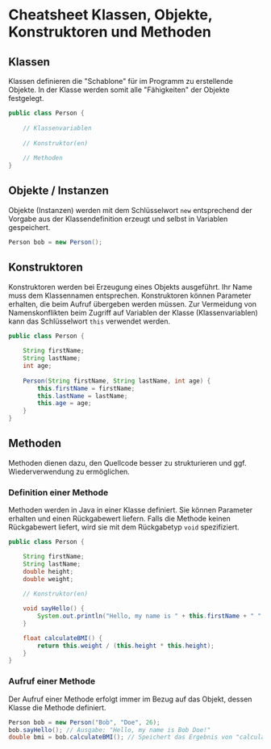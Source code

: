 # Cheatsheet Klassen, Objekte, Konstruktoren und Methoden
## Klassen

Klassen definieren die "Schablone" für im Programm zu erstellende Objekte. In der Klasse werden somit alle "Fähigkeiten" der Objekte festgelegt.

```java
public class Person {
    
    // Klassenvariablen
    
    // Konstruktor(en)
    
    // Methoden
}
```

## Objekte / Instanzen

Objekte (Instanzen) werden mit dem Schlüsselwort `new` entsprechend der Vorgabe aus der Klassendefinition erzeugt und selbst in Variablen gespeichert.

```java
Person bob = new Person();
```

## Konstruktoren

Konstruktoren werden bei Erzeugung eines Objekts ausgeführt. Ihr Name muss dem Klassennamen entsprechen. Konstruktoren können Parameter erhalten, die beim Aufruf übergeben werden müssen.
Zur Vermeidung von Namenskonflikten beim Zugriff auf Variablen der Klasse (Klassenvariablen) kann das Schlüsselwort `this` verwendet werden.

```java
public class Person {
    
    String firstName;
    String lastName;
    int age;
 
    Person(String firstName, String lastName, int age) {
        this.firstName = firstName;
        this.lastName = lastName;
        this.age = age;
    }
}
```

## Methoden

Methoden dienen dazu, den Quellcode besser zu strukturieren und ggf. Wiederverwendung zu ermöglichen.

### Definition einer Methode

Methoden werden in Java in einer Klasse definiert. Sie können Parameter erhalten und einen Rückgabewert liefern. Falls die Methode keinen Rückgabewert liefert, wird sie mit dem Rückgabetyp `void` spezifiziert.

```java
public class Person {

    String firstName;
    String lastName;
    double height;
    double weight;
    
    // Konstruktor(en)

    void sayHello() {
        System.out.println("Hello, my name is " + this.firstName + " " + this.lastName + "!");
    }

    float calculateBMI() {
        return this.weight / (this.height * this.height);
    }
}
```

### Aufruf einer Methode

Der Aufruf einer Methode erfolgt immer im Bezug auf das Objekt, dessen Klasse die Methode definiert.

```java
Person bob = new Person("Bob", "Doe", 26);
bob.sayHello(); // Ausgabe: "Hello, my name is Bob Doe!"
double bmi = bob.calculateBMI(); // Speichert das Ergebnis von "calculateBMI" in der Variable "bmi"
```
